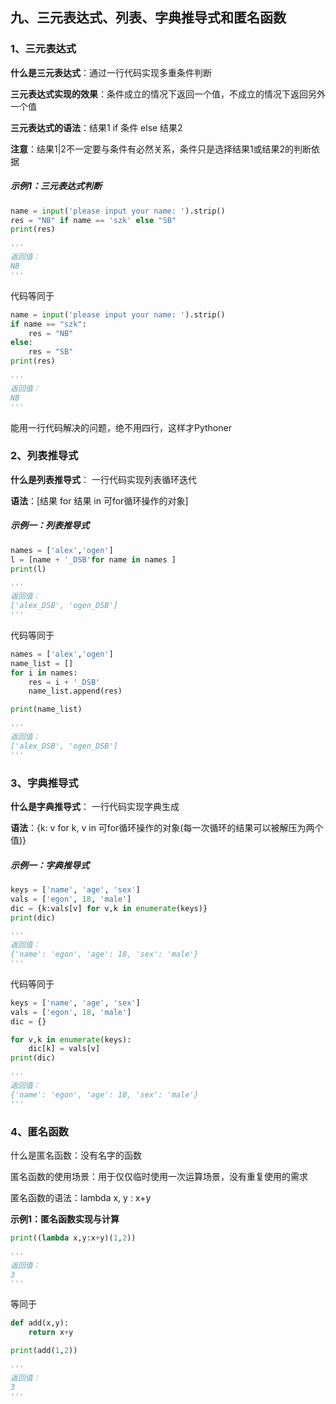 ## 九、三元表达式、列表、字典推导式和匿名函数

### 1、三元表达式

**什么是三元表达式**：通过一行代码实现多重条件判断

**三元表达式实现的效果**：条件成立的情况下返回一个值，不成立的情况下返回另外一个值

**三元表达式的语法**：结果1 if 条件 else 结果2

**注意**：结果1|2不一定要与条件有必然关系，条件只是选择结果1或结果2的判断依据

##### 示例1：三元表达式判断

```python
name = input('please input your name: ').strip()
res = "NB" if name == 'szk' else "SB"
print(res)

'''
返回值：
NB
'''
```

代码等同于

```python
name = input('please input your name: ').strip()
if name == "szk":
    res = "NB"
else:
    res = "SB"
print(res)

'''
返回值：
NB
'''
```

能用一行代码解决的问题，绝不用四行，这样才Pythoner

### 2、列表推导式

**什么是列表推导式**： 一行代码实现列表循环迭代

**语法**：[结果 for 结果 in 可for循环操作的对象]

##### 示例一：列表推导式

```python
names = ['alex','ogen']
l = [name + '_DSB'for name in names ]
print(l)

'''
返回值：
['alex_DSB', 'ogen_DSB']
'''
```

代码等同于

```python
names = ['alex','ogen']
name_list = []
for i in names:
    res = i + '_DSB'
    name_list.append(res)

print(name_list)

'''
返回值：
['alex_DSB', 'ogen_DSB']
'''
```

### 3、字典推导式

**什么是字典推导式**： 一行代码实现字典生成

 **语法**：{k: v for k, v in 可for循环操作的对象(每一次循环的结果可以被解压为两个值)}

##### 示例一：字典推导式

```python 
keys = ['name', 'age', 'sex']
vals = ['egon', 18, 'male']
dic = {k:vals[v] for v,k in enumerate(keys)}
print(dic)

'''
返回值：
{'name': 'egon', 'age': 18, 'sex': 'male'}
'''
```

代码等同于

```python
keys = ['name', 'age', 'sex']
vals = ['egon', 18, 'male']
dic = {}

for v,k in enumerate(keys):
    dic[k] = vals[v]
print(dic)

'''
返回值：
{'name': 'egon', 'age': 18, 'sex': 'male'}
'''
```

### 4、匿名函数

什么是匿名函数：没有名字的函数

匿名函数的使用场景：用于仅仅临时使用一次运算场景，没有重复使用的需求

匿名函数的语法：lambda x, y : x+y

**示例1：匿名函数实现与计算**

```python
print((lambda x,y:x+y)(1,2))

'''
返回值：
3
'''
```

等同于

```python
def add(x,y):
    return x+y

print(add(1,2))

'''
返回值：
3
'''
```

